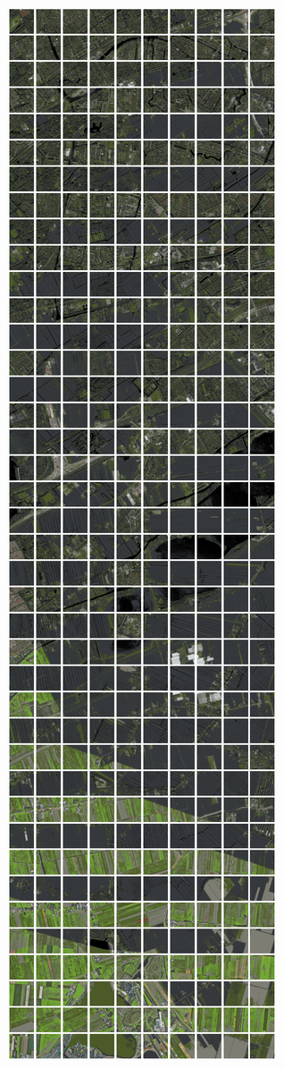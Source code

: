 <html>
<div>
<img src="https://github.com/HakkaTjakka/NL_TILE_MAP/blob/main/18/610/-1050/r.6100.-10500.png" height="44" width="44">
<img src="https://github.com/HakkaTjakka/NL_TILE_MAP/blob/main/18/610/-1050/r.6101.-10500.png" height="44" width="44">
<img src="https://github.com/HakkaTjakka/NL_TILE_MAP/blob/main/18/610/-1050/r.6102.-10500.png" height="44" width="44">
<img src="https://github.com/HakkaTjakka/NL_TILE_MAP/blob/main/18/610/-1050/r.6103.-10500.png" height="44" width="44">
<img src="https://github.com/HakkaTjakka/NL_TILE_MAP/blob/main/18/610/-1050/r.6104.-10500.png" height="44" width="44">
<img src="https://github.com/HakkaTjakka/NL_TILE_MAP/blob/main/18/610/-1050/r.6105.-10500.png" height="44" width="44">
<img src="https://github.com/HakkaTjakka/NL_TILE_MAP/blob/main/18/610/-1050/r.6106.-10500.png" height="44" width="44">
<img src="https://github.com/HakkaTjakka/NL_TILE_MAP/blob/main/18/610/-1050/r.6107.-10500.png" height="44" width="44">
<img src="https://github.com/HakkaTjakka/NL_TILE_MAP/blob/main/18/610/-1050/r.6108.-10500.png" height="44" width="44">
<img src="https://github.com/HakkaTjakka/NL_TILE_MAP/blob/main/18/610/-1050/r.6109.-10500.png" height="44" width="44">
<img src="https://github.com/HakkaTjakka/NL_TILE_MAP/blob/main/18/611/-1050/r.6110.-10500.png" height="44" width="44">
<img src="https://github.com/HakkaTjakka/NL_TILE_MAP/blob/main/18/611/-1050/r.6111.-10500.png" height="44" width="44">
<img src="https://github.com/HakkaTjakka/NL_TILE_MAP/blob/main/18/611/-1050/r.6112.-10500.png" height="44" width="44">
<img src="https://github.com/HakkaTjakka/NL_TILE_MAP/blob/main/18/611/-1050/r.6113.-10500.png" height="44" width="44">
<img src="https://github.com/HakkaTjakka/NL_TILE_MAP/blob/main/18/611/-1050/r.6114.-10500.png" height="44" width="44">
<img src="https://github.com/HakkaTjakka/NL_TILE_MAP/blob/main/18/611/-1050/r.6115.-10500.png" height="44" width="44">
<img src="https://github.com/HakkaTjakka/NL_TILE_MAP/blob/main/18/611/-1050/r.6116.-10500.png" height="44" width="44">
<img src="https://github.com/HakkaTjakka/NL_TILE_MAP/blob/main/18/611/-1050/r.6117.-10500.png" height="44" width="44">
<img src="https://github.com/HakkaTjakka/NL_TILE_MAP/blob/main/18/611/-1050/r.6118.-10500.png" height="44" width="44">
<img src="https://github.com/HakkaTjakka/NL_TILE_MAP/blob/main/18/611/-1050/r.6119.-10500.png" height="44" width="44">
<br>
<img src="https://github.com/HakkaTjakka/NL_TILE_MAP/blob/main/18/610/-1050/r.6100.-10499.png" height="44" width="44">
<img src="https://github.com/HakkaTjakka/NL_TILE_MAP/blob/main/18/610/-1050/r.6101.-10499.png" height="44" width="44">
<img src="https://github.com/HakkaTjakka/NL_TILE_MAP/blob/main/18/610/-1050/r.6102.-10499.png" height="44" width="44">
<img src="https://github.com/HakkaTjakka/NL_TILE_MAP/blob/main/18/610/-1050/r.6103.-10499.png" height="44" width="44">
<img src="https://github.com/HakkaTjakka/NL_TILE_MAP/blob/main/18/610/-1050/r.6104.-10499.png" height="44" width="44">
<img src="https://github.com/HakkaTjakka/NL_TILE_MAP/blob/main/18/610/-1050/r.6105.-10499.png" height="44" width="44">
<img src="https://github.com/HakkaTjakka/NL_TILE_MAP/blob/main/18/610/-1050/r.6106.-10499.png" height="44" width="44">
<img src="https://github.com/HakkaTjakka/NL_TILE_MAP/blob/main/18/610/-1050/r.6107.-10499.png" height="44" width="44">
<img src="https://github.com/HakkaTjakka/NL_TILE_MAP/blob/main/18/610/-1050/r.6108.-10499.png" height="44" width="44">
<img src="https://github.com/HakkaTjakka/NL_TILE_MAP/blob/main/18/610/-1050/r.6109.-10499.png" height="44" width="44">
<img src="https://github.com/HakkaTjakka/NL_TILE_MAP/blob/main/18/611/-1050/r.6110.-10499.png" height="44" width="44">
<img src="https://github.com/HakkaTjakka/NL_TILE_MAP/blob/main/18/611/-1050/r.6111.-10499.png" height="44" width="44">
<img src="https://github.com/HakkaTjakka/NL_TILE_MAP/blob/main/18/611/-1050/r.6112.-10499.png" height="44" width="44">
<img src="https://github.com/HakkaTjakka/NL_TILE_MAP/blob/main/18/611/-1050/r.6113.-10499.png" height="44" width="44">
<img src="https://github.com/HakkaTjakka/NL_TILE_MAP/blob/main/18/611/-1050/r.6114.-10499.png" height="44" width="44">
<img src="https://github.com/HakkaTjakka/NL_TILE_MAP/blob/main/18/611/-1050/r.6115.-10499.png" height="44" width="44">
<img src="https://github.com/HakkaTjakka/NL_TILE_MAP/blob/main/18/611/-1050/r.6116.-10499.png" height="44" width="44">
<img src="https://github.com/HakkaTjakka/NL_TILE_MAP/blob/main/18/611/-1050/r.6117.-10499.png" height="44" width="44">
<img src="https://github.com/HakkaTjakka/NL_TILE_MAP/blob/main/18/611/-1050/r.6118.-10499.png" height="44" width="44">
<img src="https://github.com/HakkaTjakka/NL_TILE_MAP/blob/main/18/611/-1050/r.6119.-10499.png" height="44" width="44">
<br>
<img src="https://github.com/HakkaTjakka/NL_TILE_MAP/blob/main/18/610/-1050/r.6100.-10498.png" height="44" width="44">
<img src="https://github.com/HakkaTjakka/NL_TILE_MAP/blob/main/18/610/-1050/r.6101.-10498.png" height="44" width="44">
<img src="https://github.com/HakkaTjakka/NL_TILE_MAP/blob/main/18/610/-1050/r.6102.-10498.png" height="44" width="44">
<img src="https://github.com/HakkaTjakka/NL_TILE_MAP/blob/main/18/610/-1050/r.6103.-10498.png" height="44" width="44">
<img src="https://github.com/HakkaTjakka/NL_TILE_MAP/blob/main/18/610/-1050/r.6104.-10498.png" height="44" width="44">
<img src="https://github.com/HakkaTjakka/NL_TILE_MAP/blob/main/18/610/-1050/r.6105.-10498.png" height="44" width="44">
<img src="https://github.com/HakkaTjakka/NL_TILE_MAP/blob/main/18/610/-1050/r.6106.-10498.png" height="44" width="44">
<img src="https://github.com/HakkaTjakka/NL_TILE_MAP/blob/main/18/610/-1050/r.6107.-10498.png" height="44" width="44">
<img src="https://github.com/HakkaTjakka/NL_TILE_MAP/blob/main/18/610/-1050/r.6108.-10498.png" height="44" width="44">
<img src="https://github.com/HakkaTjakka/NL_TILE_MAP/blob/main/18/610/-1050/r.6109.-10498.png" height="44" width="44">
<img src="https://github.com/HakkaTjakka/NL_TILE_MAP/blob/main/18/611/-1050/r.6110.-10498.png" height="44" width="44">
<img src="https://github.com/HakkaTjakka/NL_TILE_MAP/blob/main/18/611/-1050/r.6111.-10498.png" height="44" width="44">
<img src="https://github.com/HakkaTjakka/NL_TILE_MAP/blob/main/18/611/-1050/r.6112.-10498.png" height="44" width="44">
<img src="https://github.com/HakkaTjakka/NL_TILE_MAP/blob/main/18/611/-1050/r.6113.-10498.png" height="44" width="44">
<img src="https://github.com/HakkaTjakka/NL_TILE_MAP/blob/main/18/611/-1050/r.6114.-10498.png" height="44" width="44">
<img src="https://github.com/HakkaTjakka/NL_TILE_MAP/blob/main/18/611/-1050/r.6115.-10498.png" height="44" width="44">
<img src="https://github.com/HakkaTjakka/NL_TILE_MAP/blob/main/18/611/-1050/r.6116.-10498.png" height="44" width="44">
<img src="https://github.com/HakkaTjakka/NL_TILE_MAP/blob/main/18/611/-1050/r.6117.-10498.png" height="44" width="44">
<img src="https://github.com/HakkaTjakka/NL_TILE_MAP/blob/main/18/611/-1050/r.6118.-10498.png" height="44" width="44">
<img src="https://github.com/HakkaTjakka/NL_TILE_MAP/blob/main/18/611/-1050/r.6119.-10498.png" height="44" width="44">
<br>
<img src="https://github.com/HakkaTjakka/NL_TILE_MAP/blob/main/18/610/-1050/r.6100.-10497.png" height="44" width="44">
<img src="https://github.com/HakkaTjakka/NL_TILE_MAP/blob/main/18/610/-1050/r.6101.-10497.png" height="44" width="44">
<img src="https://github.com/HakkaTjakka/NL_TILE_MAP/blob/main/18/610/-1050/r.6102.-10497.png" height="44" width="44">
<img src="https://github.com/HakkaTjakka/NL_TILE_MAP/blob/main/18/610/-1050/r.6103.-10497.png" height="44" width="44">
<img src="https://github.com/HakkaTjakka/NL_TILE_MAP/blob/main/18/610/-1050/r.6104.-10497.png" height="44" width="44">
<img src="https://github.com/HakkaTjakka/NL_TILE_MAP/blob/main/18/610/-1050/r.6105.-10497.png" height="44" width="44">
<img src="https://github.com/HakkaTjakka/NL_TILE_MAP/blob/main/18/610/-1050/r.6106.-10497.png" height="44" width="44">
<img src="https://github.com/HakkaTjakka/NL_TILE_MAP/blob/main/18/610/-1050/r.6107.-10497.png" height="44" width="44">
<img src="https://github.com/HakkaTjakka/NL_TILE_MAP/blob/main/18/610/-1050/r.6108.-10497.png" height="44" width="44">
<img src="https://github.com/HakkaTjakka/NL_TILE_MAP/blob/main/18/610/-1050/r.6109.-10497.png" height="44" width="44">
<img src="https://github.com/HakkaTjakka/NL_TILE_MAP/blob/main/18/611/-1050/r.6110.-10497.png" height="44" width="44">
<img src="https://github.com/HakkaTjakka/NL_TILE_MAP/blob/main/18/611/-1050/r.6111.-10497.png" height="44" width="44">
<img src="https://github.com/HakkaTjakka/NL_TILE_MAP/blob/main/18/611/-1050/r.6112.-10497.png" height="44" width="44">
<img src="https://github.com/HakkaTjakka/NL_TILE_MAP/blob/main/18/611/-1050/r.6113.-10497.png" height="44" width="44">
<img src="https://github.com/HakkaTjakka/NL_TILE_MAP/blob/main/18/611/-1050/r.6114.-10497.png" height="44" width="44">
<img src="https://github.com/HakkaTjakka/NL_TILE_MAP/blob/main/18/611/-1050/r.6115.-10497.png" height="44" width="44">
<img src="https://github.com/HakkaTjakka/NL_TILE_MAP/blob/main/18/611/-1050/r.6116.-10497.png" height="44" width="44">
<img src="https://github.com/HakkaTjakka/NL_TILE_MAP/blob/main/18/611/-1050/r.6117.-10497.png" height="44" width="44">
<img src="https://github.com/HakkaTjakka/NL_TILE_MAP/blob/main/18/611/-1050/r.6118.-10497.png" height="44" width="44">
<img src="https://github.com/HakkaTjakka/NL_TILE_MAP/blob/main/18/611/-1050/r.6119.-10497.png" height="44" width="44">
<br>
<img src="https://github.com/HakkaTjakka/NL_TILE_MAP/blob/main/18/610/-1050/r.6100.-10496.png" height="44" width="44">
<img src="https://github.com/HakkaTjakka/NL_TILE_MAP/blob/main/18/610/-1050/r.6101.-10496.png" height="44" width="44">
<img src="https://github.com/HakkaTjakka/NL_TILE_MAP/blob/main/18/610/-1050/r.6102.-10496.png" height="44" width="44">
<img src="https://github.com/HakkaTjakka/NL_TILE_MAP/blob/main/18/610/-1050/r.6103.-10496.png" height="44" width="44">
<img src="https://github.com/HakkaTjakka/NL_TILE_MAP/blob/main/18/610/-1050/r.6104.-10496.png" height="44" width="44">
<img src="https://github.com/HakkaTjakka/NL_TILE_MAP/blob/main/18/610/-1050/r.6105.-10496.png" height="44" width="44">
<img src="https://github.com/HakkaTjakka/NL_TILE_MAP/blob/main/18/610/-1050/r.6106.-10496.png" height="44" width="44">
<img src="https://github.com/HakkaTjakka/NL_TILE_MAP/blob/main/18/610/-1050/r.6107.-10496.png" height="44" width="44">
<img src="https://github.com/HakkaTjakka/NL_TILE_MAP/blob/main/18/610/-1050/r.6108.-10496.png" height="44" width="44">
<img src="https://github.com/HakkaTjakka/NL_TILE_MAP/blob/main/18/610/-1050/r.6109.-10496.png" height="44" width="44">
<img src="https://github.com/HakkaTjakka/NL_TILE_MAP/blob/main/18/611/-1050/r.6110.-10496.png" height="44" width="44">
<img src="https://github.com/HakkaTjakka/NL_TILE_MAP/blob/main/18/611/-1050/r.6111.-10496.png" height="44" width="44">
<img src="https://github.com/HakkaTjakka/NL_TILE_MAP/blob/main/18/611/-1050/r.6112.-10496.png" height="44" width="44">
<img src="https://github.com/HakkaTjakka/NL_TILE_MAP/blob/main/18/611/-1050/r.6113.-10496.png" height="44" width="44">
<img src="https://github.com/HakkaTjakka/NL_TILE_MAP/blob/main/18/611/-1050/r.6114.-10496.png" height="44" width="44">
<img src="https://github.com/HakkaTjakka/NL_TILE_MAP/blob/main/18/611/-1050/r.6115.-10496.png" height="44" width="44">
<img src="https://github.com/HakkaTjakka/NL_TILE_MAP/blob/main/18/611/-1050/r.6116.-10496.png" height="44" width="44">
<img src="https://github.com/HakkaTjakka/NL_TILE_MAP/blob/main/18/611/-1050/r.6117.-10496.png" height="44" width="44">
<img src="https://github.com/HakkaTjakka/NL_TILE_MAP/blob/main/18/611/-1050/r.6118.-10496.png" height="44" width="44">
<img src="https://github.com/HakkaTjakka/NL_TILE_MAP/blob/main/18/611/-1050/r.6119.-10496.png" height="44" width="44">
<br>
<img src="https://github.com/HakkaTjakka/NL_TILE_MAP/blob/main/18/610/-1050/r.6100.-10495.png" height="44" width="44">
<img src="https://github.com/HakkaTjakka/NL_TILE_MAP/blob/main/18/610/-1050/r.6101.-10495.png" height="44" width="44">
<img src="https://github.com/HakkaTjakka/NL_TILE_MAP/blob/main/18/610/-1050/r.6102.-10495.png" height="44" width="44">
<img src="https://github.com/HakkaTjakka/NL_TILE_MAP/blob/main/18/610/-1050/r.6103.-10495.png" height="44" width="44">
<img src="https://github.com/HakkaTjakka/NL_TILE_MAP/blob/main/18/610/-1050/r.6104.-10495.png" height="44" width="44">
<img src="https://github.com/HakkaTjakka/NL_TILE_MAP/blob/main/18/610/-1050/r.6105.-10495.png" height="44" width="44">
<img src="https://github.com/HakkaTjakka/NL_TILE_MAP/blob/main/18/610/-1050/r.6106.-10495.png" height="44" width="44">
<img src="https://github.com/HakkaTjakka/NL_TILE_MAP/blob/main/18/610/-1050/r.6107.-10495.png" height="44" width="44">
<img src="https://github.com/HakkaTjakka/NL_TILE_MAP/blob/main/18/610/-1050/r.6108.-10495.png" height="44" width="44">
<img src="https://github.com/HakkaTjakka/NL_TILE_MAP/blob/main/18/610/-1050/r.6109.-10495.png" height="44" width="44">
<img src="https://github.com/HakkaTjakka/NL_TILE_MAP/blob/main/18/611/-1050/r.6110.-10495.png" height="44" width="44">
<img src="https://github.com/HakkaTjakka/NL_TILE_MAP/blob/main/18/611/-1050/r.6111.-10495.png" height="44" width="44">
<img src="https://github.com/HakkaTjakka/NL_TILE_MAP/blob/main/18/611/-1050/r.6112.-10495.png" height="44" width="44">
<img src="https://github.com/HakkaTjakka/NL_TILE_MAP/blob/main/18/611/-1050/r.6113.-10495.png" height="44" width="44">
<img src="https://github.com/HakkaTjakka/NL_TILE_MAP/blob/main/18/611/-1050/r.6114.-10495.png" height="44" width="44">
<img src="https://github.com/HakkaTjakka/NL_TILE_MAP/blob/main/18/611/-1050/r.6115.-10495.png" height="44" width="44">
<img src="https://github.com/HakkaTjakka/NL_TILE_MAP/blob/main/18/611/-1050/r.6116.-10495.png" height="44" width="44">
<img src="https://github.com/HakkaTjakka/NL_TILE_MAP/blob/main/18/611/-1050/r.6117.-10495.png" height="44" width="44">
<img src="https://github.com/HakkaTjakka/NL_TILE_MAP/blob/main/18/611/-1050/r.6118.-10495.png" height="44" width="44">
<img src="https://github.com/HakkaTjakka/NL_TILE_MAP/blob/main/18/611/-1050/r.6119.-10495.png" height="44" width="44">
<br>
<img src="https://github.com/HakkaTjakka/NL_TILE_MAP/blob/main/18/610/-1050/r.6100.-10494.png" height="44" width="44">
<img src="https://github.com/HakkaTjakka/NL_TILE_MAP/blob/main/18/610/-1050/r.6101.-10494.png" height="44" width="44">
<img src="https://github.com/HakkaTjakka/NL_TILE_MAP/blob/main/18/610/-1050/r.6102.-10494.png" height="44" width="44">
<img src="https://github.com/HakkaTjakka/NL_TILE_MAP/blob/main/18/610/-1050/r.6103.-10494.png" height="44" width="44">
<img src="https://github.com/HakkaTjakka/NL_TILE_MAP/blob/main/18/610/-1050/r.6104.-10494.png" height="44" width="44">
<img src="https://github.com/HakkaTjakka/NL_TILE_MAP/blob/main/18/610/-1050/r.6105.-10494.png" height="44" width="44">
<img src="https://github.com/HakkaTjakka/NL_TILE_MAP/blob/main/18/610/-1050/r.6106.-10494.png" height="44" width="44">
<img src="https://github.com/HakkaTjakka/NL_TILE_MAP/blob/main/18/610/-1050/r.6107.-10494.png" height="44" width="44">
<img src="https://github.com/HakkaTjakka/NL_TILE_MAP/blob/main/18/610/-1050/r.6108.-10494.png" height="44" width="44">
<img src="https://github.com/HakkaTjakka/NL_TILE_MAP/blob/main/18/610/-1050/r.6109.-10494.png" height="44" width="44">
<img src="https://github.com/HakkaTjakka/NL_TILE_MAP/blob/main/18/611/-1050/r.6110.-10494.png" height="44" width="44">
<img src="https://github.com/HakkaTjakka/NL_TILE_MAP/blob/main/18/611/-1050/r.6111.-10494.png" height="44" width="44">
<img src="https://github.com/HakkaTjakka/NL_TILE_MAP/blob/main/18/611/-1050/r.6112.-10494.png" height="44" width="44">
<img src="https://github.com/HakkaTjakka/NL_TILE_MAP/blob/main/18/611/-1050/r.6113.-10494.png" height="44" width="44">
<img src="https://github.com/HakkaTjakka/NL_TILE_MAP/blob/main/18/611/-1050/r.6114.-10494.png" height="44" width="44">
<img src="https://github.com/HakkaTjakka/NL_TILE_MAP/blob/main/18/611/-1050/r.6115.-10494.png" height="44" width="44">
<img src="https://github.com/HakkaTjakka/NL_TILE_MAP/blob/main/18/611/-1050/r.6116.-10494.png" height="44" width="44">
<img src="https://github.com/HakkaTjakka/NL_TILE_MAP/blob/main/18/611/-1050/r.6117.-10494.png" height="44" width="44">
<img src="https://github.com/HakkaTjakka/NL_TILE_MAP/blob/main/18/611/-1050/r.6118.-10494.png" height="44" width="44">
<img src="https://github.com/HakkaTjakka/NL_TILE_MAP/blob/main/18/611/-1050/r.6119.-10494.png" height="44" width="44">
<br>
<img src="https://github.com/HakkaTjakka/NL_TILE_MAP/blob/main/18/610/-1050/r.6100.-10493.png" height="44" width="44">
<img src="https://github.com/HakkaTjakka/NL_TILE_MAP/blob/main/18/610/-1050/r.6101.-10493.png" height="44" width="44">
<img src="https://github.com/HakkaTjakka/NL_TILE_MAP/blob/main/18/610/-1050/r.6102.-10493.png" height="44" width="44">
<img src="https://github.com/HakkaTjakka/NL_TILE_MAP/blob/main/18/610/-1050/r.6103.-10493.png" height="44" width="44">
<img src="https://github.com/HakkaTjakka/NL_TILE_MAP/blob/main/18/610/-1050/r.6104.-10493.png" height="44" width="44">
<img src="https://github.com/HakkaTjakka/NL_TILE_MAP/blob/main/18/610/-1050/r.6105.-10493.png" height="44" width="44">
<img src="https://github.com/HakkaTjakka/NL_TILE_MAP/blob/main/18/610/-1050/r.6106.-10493.png" height="44" width="44">
<img src="https://github.com/HakkaTjakka/NL_TILE_MAP/blob/main/18/610/-1050/r.6107.-10493.png" height="44" width="44">
<img src="https://github.com/HakkaTjakka/NL_TILE_MAP/blob/main/18/610/-1050/r.6108.-10493.png" height="44" width="44">
<img src="https://github.com/HakkaTjakka/NL_TILE_MAP/blob/main/18/610/-1050/r.6109.-10493.png" height="44" width="44">
<img src="https://github.com/HakkaTjakka/NL_TILE_MAP/blob/main/18/611/-1050/r.6110.-10493.png" height="44" width="44">
<img src="https://github.com/HakkaTjakka/NL_TILE_MAP/blob/main/18/611/-1050/r.6111.-10493.png" height="44" width="44">
<img src="https://github.com/HakkaTjakka/NL_TILE_MAP/blob/main/18/611/-1050/r.6112.-10493.png" height="44" width="44">
<img src="https://github.com/HakkaTjakka/NL_TILE_MAP/blob/main/18/611/-1050/r.6113.-10493.png" height="44" width="44">
<img src="https://github.com/HakkaTjakka/NL_TILE_MAP/blob/main/18/611/-1050/r.6114.-10493.png" height="44" width="44">
<img src="https://github.com/HakkaTjakka/NL_TILE_MAP/blob/main/18/611/-1050/r.6115.-10493.png" height="44" width="44">
<img src="https://github.com/HakkaTjakka/NL_TILE_MAP/blob/main/18/611/-1050/r.6116.-10493.png" height="44" width="44">
<img src="https://github.com/HakkaTjakka/NL_TILE_MAP/blob/main/18/611/-1050/r.6117.-10493.png" height="44" width="44">
<img src="https://github.com/HakkaTjakka/NL_TILE_MAP/blob/main/18/611/-1050/r.6118.-10493.png" height="44" width="44">
<img src="https://github.com/HakkaTjakka/NL_TILE_MAP/blob/main/18/611/-1050/r.6119.-10493.png" height="44" width="44">
<br>
<img src="https://github.com/HakkaTjakka/NL_TILE_MAP/blob/main/18/610/-1050/r.6100.-10492.png" height="44" width="44">
<img src="https://github.com/HakkaTjakka/NL_TILE_MAP/blob/main/18/610/-1050/r.6101.-10492.png" height="44" width="44">
<img src="https://github.com/HakkaTjakka/NL_TILE_MAP/blob/main/18/610/-1050/r.6102.-10492.png" height="44" width="44">
<img src="https://github.com/HakkaTjakka/NL_TILE_MAP/blob/main/18/610/-1050/r.6103.-10492.png" height="44" width="44">
<img src="https://github.com/HakkaTjakka/NL_TILE_MAP/blob/main/18/610/-1050/r.6104.-10492.png" height="44" width="44">
<img src="https://github.com/HakkaTjakka/NL_TILE_MAP/blob/main/18/610/-1050/r.6105.-10492.png" height="44" width="44">
<img src="https://github.com/HakkaTjakka/NL_TILE_MAP/blob/main/18/610/-1050/r.6106.-10492.png" height="44" width="44">
<img src="https://github.com/HakkaTjakka/NL_TILE_MAP/blob/main/18/610/-1050/r.6107.-10492.png" height="44" width="44">
<img src="https://github.com/HakkaTjakka/NL_TILE_MAP/blob/main/18/610/-1050/r.6108.-10492.png" height="44" width="44">
<img src="https://github.com/HakkaTjakka/NL_TILE_MAP/blob/main/18/610/-1050/r.6109.-10492.png" height="44" width="44">
<img src="https://github.com/HakkaTjakka/NL_TILE_MAP/blob/main/18/611/-1050/r.6110.-10492.png" height="44" width="44">
<img src="https://github.com/HakkaTjakka/NL_TILE_MAP/blob/main/18/611/-1050/r.6111.-10492.png" height="44" width="44">
<img src="https://github.com/HakkaTjakka/NL_TILE_MAP/blob/main/18/611/-1050/r.6112.-10492.png" height="44" width="44">
<img src="https://github.com/HakkaTjakka/NL_TILE_MAP/blob/main/18/611/-1050/r.6113.-10492.png" height="44" width="44">
<img src="https://github.com/HakkaTjakka/NL_TILE_MAP/blob/main/18/611/-1050/r.6114.-10492.png" height="44" width="44">
<img src="https://github.com/HakkaTjakka/NL_TILE_MAP/blob/main/18/611/-1050/r.6115.-10492.png" height="44" width="44">
<img src="https://github.com/HakkaTjakka/NL_TILE_MAP/blob/main/18/611/-1050/r.6116.-10492.png" height="44" width="44">
<img src="https://github.com/HakkaTjakka/NL_TILE_MAP/blob/main/18/611/-1050/r.6117.-10492.png" height="44" width="44">
<img src="https://github.com/HakkaTjakka/NL_TILE_MAP/blob/main/18/611/-1050/r.6118.-10492.png" height="44" width="44">
<img src="https://github.com/HakkaTjakka/NL_TILE_MAP/blob/main/18/611/-1050/r.6119.-10492.png" height="44" width="44">
<br>
<img src="https://github.com/HakkaTjakka/NL_TILE_MAP/blob/main/18/610/-1050/r.6100.-10491.png" height="44" width="44">
<img src="https://github.com/HakkaTjakka/NL_TILE_MAP/blob/main/18/610/-1050/r.6101.-10491.png" height="44" width="44">
<img src="https://github.com/HakkaTjakka/NL_TILE_MAP/blob/main/18/610/-1050/r.6102.-10491.png" height="44" width="44">
<img src="https://github.com/HakkaTjakka/NL_TILE_MAP/blob/main/18/610/-1050/r.6103.-10491.png" height="44" width="44">
<img src="https://github.com/HakkaTjakka/NL_TILE_MAP/blob/main/18/610/-1050/r.6104.-10491.png" height="44" width="44">
<img src="https://github.com/HakkaTjakka/NL_TILE_MAP/blob/main/18/610/-1050/r.6105.-10491.png" height="44" width="44">
<img src="https://github.com/HakkaTjakka/NL_TILE_MAP/blob/main/18/610/-1050/r.6106.-10491.png" height="44" width="44">
<img src="https://github.com/HakkaTjakka/NL_TILE_MAP/blob/main/18/610/-1050/r.6107.-10491.png" height="44" width="44">
<img src="https://github.com/HakkaTjakka/NL_TILE_MAP/blob/main/18/610/-1050/r.6108.-10491.png" height="44" width="44">
<img src="https://github.com/HakkaTjakka/NL_TILE_MAP/blob/main/18/610/-1050/r.6109.-10491.png" height="44" width="44">
<img src="https://github.com/HakkaTjakka/NL_TILE_MAP/blob/main/18/611/-1050/r.6110.-10491.png" height="44" width="44">
<img src="https://github.com/HakkaTjakka/NL_TILE_MAP/blob/main/18/611/-1050/r.6111.-10491.png" height="44" width="44">
<img src="https://github.com/HakkaTjakka/NL_TILE_MAP/blob/main/18/611/-1050/r.6112.-10491.png" height="44" width="44">
<img src="https://github.com/HakkaTjakka/NL_TILE_MAP/blob/main/18/611/-1050/r.6113.-10491.png" height="44" width="44">
<img src="https://github.com/HakkaTjakka/NL_TILE_MAP/blob/main/18/611/-1050/r.6114.-10491.png" height="44" width="44">
<img src="https://github.com/HakkaTjakka/NL_TILE_MAP/blob/main/18/611/-1050/r.6115.-10491.png" height="44" width="44">
<img src="https://github.com/HakkaTjakka/NL_TILE_MAP/blob/main/18/611/-1050/r.6116.-10491.png" height="44" width="44">
<img src="https://github.com/HakkaTjakka/NL_TILE_MAP/blob/main/18/611/-1050/r.6117.-10491.png" height="44" width="44">
<img src="https://github.com/HakkaTjakka/NL_TILE_MAP/blob/main/18/611/-1050/r.6118.-10491.png" height="44" width="44">
<img src="https://github.com/HakkaTjakka/NL_TILE_MAP/blob/main/18/611/-1050/r.6119.-10491.png" height="44" width="44">
<br>
<img src="https://github.com/HakkaTjakka/NL_TILE_MAP/blob/main/18/610/-1049/r.6100.-10490.png" height="44" width="44">
<img src="https://github.com/HakkaTjakka/NL_TILE_MAP/blob/main/18/610/-1049/r.6101.-10490.png" height="44" width="44">
<img src="https://github.com/HakkaTjakka/NL_TILE_MAP/blob/main/18/610/-1049/r.6102.-10490.png" height="44" width="44">
<img src="https://github.com/HakkaTjakka/NL_TILE_MAP/blob/main/18/610/-1049/r.6103.-10490.png" height="44" width="44">
<img src="https://github.com/HakkaTjakka/NL_TILE_MAP/blob/main/18/610/-1049/r.6104.-10490.png" height="44" width="44">
<img src="https://github.com/HakkaTjakka/NL_TILE_MAP/blob/main/18/610/-1049/r.6105.-10490.png" height="44" width="44">
<img src="https://github.com/HakkaTjakka/NL_TILE_MAP/blob/main/18/610/-1049/r.6106.-10490.png" height="44" width="44">
<img src="https://github.com/HakkaTjakka/NL_TILE_MAP/blob/main/18/610/-1049/r.6107.-10490.png" height="44" width="44">
<img src="https://github.com/HakkaTjakka/NL_TILE_MAP/blob/main/18/610/-1049/r.6108.-10490.png" height="44" width="44">
<img src="https://github.com/HakkaTjakka/NL_TILE_MAP/blob/main/18/610/-1049/r.6109.-10490.png" height="44" width="44">
<img src="https://github.com/HakkaTjakka/NL_TILE_MAP/blob/main/18/611/-1049/r.6110.-10490.png" height="44" width="44">
<img src="https://github.com/HakkaTjakka/NL_TILE_MAP/blob/main/18/611/-1049/r.6111.-10490.png" height="44" width="44">
<img src="https://github.com/HakkaTjakka/NL_TILE_MAP/blob/main/18/611/-1049/r.6112.-10490.png" height="44" width="44">
<img src="https://github.com/HakkaTjakka/NL_TILE_MAP/blob/main/18/611/-1049/r.6113.-10490.png" height="44" width="44">
<img src="https://github.com/HakkaTjakka/NL_TILE_MAP/blob/main/18/611/-1049/r.6114.-10490.png" height="44" width="44">
<img src="https://github.com/HakkaTjakka/NL_TILE_MAP/blob/main/18/611/-1049/r.6115.-10490.png" height="44" width="44">
<img src="https://github.com/HakkaTjakka/NL_TILE_MAP/blob/main/18/611/-1049/r.6116.-10490.png" height="44" width="44">
<img src="https://github.com/HakkaTjakka/NL_TILE_MAP/blob/main/18/611/-1049/r.6117.-10490.png" height="44" width="44">
<img src="https://github.com/HakkaTjakka/NL_TILE_MAP/blob/main/18/611/-1049/r.6118.-10490.png" height="44" width="44">
<img src="https://github.com/HakkaTjakka/NL_TILE_MAP/blob/main/18/611/-1049/r.6119.-10490.png" height="44" width="44">
<br>
<img src="https://github.com/HakkaTjakka/NL_TILE_MAP/blob/main/18/610/-1049/r.6100.-10489.png" height="44" width="44">
<img src="https://github.com/HakkaTjakka/NL_TILE_MAP/blob/main/18/610/-1049/r.6101.-10489.png" height="44" width="44">
<img src="https://github.com/HakkaTjakka/NL_TILE_MAP/blob/main/18/610/-1049/r.6102.-10489.png" height="44" width="44">
<img src="https://github.com/HakkaTjakka/NL_TILE_MAP/blob/main/18/610/-1049/r.6103.-10489.png" height="44" width="44">
<img src="https://github.com/HakkaTjakka/NL_TILE_MAP/blob/main/18/610/-1049/r.6104.-10489.png" height="44" width="44">
<img src="https://github.com/HakkaTjakka/NL_TILE_MAP/blob/main/18/610/-1049/r.6105.-10489.png" height="44" width="44">
<img src="https://github.com/HakkaTjakka/NL_TILE_MAP/blob/main/18/610/-1049/r.6106.-10489.png" height="44" width="44">
<img src="https://github.com/HakkaTjakka/NL_TILE_MAP/blob/main/18/610/-1049/r.6107.-10489.png" height="44" width="44">
<img src="https://github.com/HakkaTjakka/NL_TILE_MAP/blob/main/18/610/-1049/r.6108.-10489.png" height="44" width="44">
<img src="https://github.com/HakkaTjakka/NL_TILE_MAP/blob/main/18/610/-1049/r.6109.-10489.png" height="44" width="44">
<img src="https://github.com/HakkaTjakka/NL_TILE_MAP/blob/main/18/611/-1049/r.6110.-10489.png" height="44" width="44">
<img src="https://github.com/HakkaTjakka/NL_TILE_MAP/blob/main/18/611/-1049/r.6111.-10489.png" height="44" width="44">
<img src="https://github.com/HakkaTjakka/NL_TILE_MAP/blob/main/18/611/-1049/r.6112.-10489.png" height="44" width="44">
<img src="https://github.com/HakkaTjakka/NL_TILE_MAP/blob/main/18/611/-1049/r.6113.-10489.png" height="44" width="44">
<img src="https://github.com/HakkaTjakka/NL_TILE_MAP/blob/main/18/611/-1049/r.6114.-10489.png" height="44" width="44">
<img src="https://github.com/HakkaTjakka/NL_TILE_MAP/blob/main/18/611/-1049/r.6115.-10489.png" height="44" width="44">
<img src="https://github.com/HakkaTjakka/NL_TILE_MAP/blob/main/18/611/-1049/r.6116.-10489.png" height="44" width="44">
<img src="https://github.com/HakkaTjakka/NL_TILE_MAP/blob/main/18/611/-1049/r.6117.-10489.png" height="44" width="44">
<img src="https://github.com/HakkaTjakka/NL_TILE_MAP/blob/main/18/611/-1049/r.6118.-10489.png" height="44" width="44">
<img src="https://github.com/HakkaTjakka/NL_TILE_MAP/blob/main/18/611/-1049/r.6119.-10489.png" height="44" width="44">
<br>
<img src="https://github.com/HakkaTjakka/NL_TILE_MAP/blob/main/18/610/-1049/r.6100.-10488.png" height="44" width="44">
<img src="https://github.com/HakkaTjakka/NL_TILE_MAP/blob/main/18/610/-1049/r.6101.-10488.png" height="44" width="44">
<img src="https://github.com/HakkaTjakka/NL_TILE_MAP/blob/main/18/610/-1049/r.6102.-10488.png" height="44" width="44">
<img src="https://github.com/HakkaTjakka/NL_TILE_MAP/blob/main/18/610/-1049/r.6103.-10488.png" height="44" width="44">
<img src="https://github.com/HakkaTjakka/NL_TILE_MAP/blob/main/18/610/-1049/r.6104.-10488.png" height="44" width="44">
<img src="https://github.com/HakkaTjakka/NL_TILE_MAP/blob/main/18/610/-1049/r.6105.-10488.png" height="44" width="44">
<img src="https://github.com/HakkaTjakka/NL_TILE_MAP/blob/main/18/610/-1049/r.6106.-10488.png" height="44" width="44">
<img src="https://github.com/HakkaTjakka/NL_TILE_MAP/blob/main/18/610/-1049/r.6107.-10488.png" height="44" width="44">
<img src="https://github.com/HakkaTjakka/NL_TILE_MAP/blob/main/18/610/-1049/r.6108.-10488.png" height="44" width="44">
<img src="https://github.com/HakkaTjakka/NL_TILE_MAP/blob/main/18/610/-1049/r.6109.-10488.png" height="44" width="44">
<img src="https://github.com/HakkaTjakka/NL_TILE_MAP/blob/main/18/611/-1049/r.6110.-10488.png" height="44" width="44">
<img src="https://github.com/HakkaTjakka/NL_TILE_MAP/blob/main/18/611/-1049/r.6111.-10488.png" height="44" width="44">
<img src="https://github.com/HakkaTjakka/NL_TILE_MAP/blob/main/18/611/-1049/r.6112.-10488.png" height="44" width="44">
<img src="https://github.com/HakkaTjakka/NL_TILE_MAP/blob/main/18/611/-1049/r.6113.-10488.png" height="44" width="44">
<img src="https://github.com/HakkaTjakka/NL_TILE_MAP/blob/main/18/611/-1049/r.6114.-10488.png" height="44" width="44">
<img src="https://github.com/HakkaTjakka/NL_TILE_MAP/blob/main/18/611/-1049/r.6115.-10488.png" height="44" width="44">
<img src="https://github.com/HakkaTjakka/NL_TILE_MAP/blob/main/18/611/-1049/r.6116.-10488.png" height="44" width="44">
<img src="https://github.com/HakkaTjakka/NL_TILE_MAP/blob/main/18/611/-1049/r.6117.-10488.png" height="44" width="44">
<img src="https://github.com/HakkaTjakka/NL_TILE_MAP/blob/main/18/611/-1049/r.6118.-10488.png" height="44" width="44">
<img src="https://github.com/HakkaTjakka/NL_TILE_MAP/blob/main/18/611/-1049/r.6119.-10488.png" height="44" width="44">
<br>
<img src="https://github.com/HakkaTjakka/NL_TILE_MAP/blob/main/18/610/-1049/r.6100.-10487.png" height="44" width="44">
<img src="https://github.com/HakkaTjakka/NL_TILE_MAP/blob/main/18/610/-1049/r.6101.-10487.png" height="44" width="44">
<img src="https://github.com/HakkaTjakka/NL_TILE_MAP/blob/main/18/610/-1049/r.6102.-10487.png" height="44" width="44">
<img src="https://github.com/HakkaTjakka/NL_TILE_MAP/blob/main/18/610/-1049/r.6103.-10487.png" height="44" width="44">
<img src="https://github.com/HakkaTjakka/NL_TILE_MAP/blob/main/18/610/-1049/r.6104.-10487.png" height="44" width="44">
<img src="https://github.com/HakkaTjakka/NL_TILE_MAP/blob/main/18/610/-1049/r.6105.-10487.png" height="44" width="44">
<img src="https://github.com/HakkaTjakka/NL_TILE_MAP/blob/main/18/610/-1049/r.6106.-10487.png" height="44" width="44">
<img src="https://github.com/HakkaTjakka/NL_TILE_MAP/blob/main/18/610/-1049/r.6107.-10487.png" height="44" width="44">
<img src="https://github.com/HakkaTjakka/NL_TILE_MAP/blob/main/18/610/-1049/r.6108.-10487.png" height="44" width="44">
<img src="https://github.com/HakkaTjakka/NL_TILE_MAP/blob/main/18/610/-1049/r.6109.-10487.png" height="44" width="44">
<img src="https://github.com/HakkaTjakka/NL_TILE_MAP/blob/main/18/611/-1049/r.6110.-10487.png" height="44" width="44">
<img src="https://github.com/HakkaTjakka/NL_TILE_MAP/blob/main/18/611/-1049/r.6111.-10487.png" height="44" width="44">
<img src="https://github.com/HakkaTjakka/NL_TILE_MAP/blob/main/18/611/-1049/r.6112.-10487.png" height="44" width="44">
<img src="https://github.com/HakkaTjakka/NL_TILE_MAP/blob/main/18/611/-1049/r.6113.-10487.png" height="44" width="44">
<img src="https://github.com/HakkaTjakka/NL_TILE_MAP/blob/main/18/611/-1049/r.6114.-10487.png" height="44" width="44">
<img src="https://github.com/HakkaTjakka/NL_TILE_MAP/blob/main/18/611/-1049/r.6115.-10487.png" height="44" width="44">
<img src="https://github.com/HakkaTjakka/NL_TILE_MAP/blob/main/18/611/-1049/r.6116.-10487.png" height="44" width="44">
<img src="https://github.com/HakkaTjakka/NL_TILE_MAP/blob/main/18/611/-1049/r.6117.-10487.png" height="44" width="44">
<img src="https://github.com/HakkaTjakka/NL_TILE_MAP/blob/main/18/611/-1049/r.6118.-10487.png" height="44" width="44">
<img src="https://github.com/HakkaTjakka/NL_TILE_MAP/blob/main/18/611/-1049/r.6119.-10487.png" height="44" width="44">
<br>
<img src="https://github.com/HakkaTjakka/NL_TILE_MAP/blob/main/18/610/-1049/r.6100.-10486.png" height="44" width="44">
<img src="https://github.com/HakkaTjakka/NL_TILE_MAP/blob/main/18/610/-1049/r.6101.-10486.png" height="44" width="44">
<img src="https://github.com/HakkaTjakka/NL_TILE_MAP/blob/main/18/610/-1049/r.6102.-10486.png" height="44" width="44">
<img src="https://github.com/HakkaTjakka/NL_TILE_MAP/blob/main/18/610/-1049/r.6103.-10486.png" height="44" width="44">
<img src="https://github.com/HakkaTjakka/NL_TILE_MAP/blob/main/18/610/-1049/r.6104.-10486.png" height="44" width="44">
<img src="https://github.com/HakkaTjakka/NL_TILE_MAP/blob/main/18/610/-1049/r.6105.-10486.png" height="44" width="44">
<img src="https://github.com/HakkaTjakka/NL_TILE_MAP/blob/main/18/610/-1049/r.6106.-10486.png" height="44" width="44">
<img src="https://github.com/HakkaTjakka/NL_TILE_MAP/blob/main/18/610/-1049/r.6107.-10486.png" height="44" width="44">
<img src="https://github.com/HakkaTjakka/NL_TILE_MAP/blob/main/18/610/-1049/r.6108.-10486.png" height="44" width="44">
<img src="https://github.com/HakkaTjakka/NL_TILE_MAP/blob/main/18/610/-1049/r.6109.-10486.png" height="44" width="44">
<img src="https://github.com/HakkaTjakka/NL_TILE_MAP/blob/main/18/611/-1049/r.6110.-10486.png" height="44" width="44">
<img src="https://github.com/HakkaTjakka/NL_TILE_MAP/blob/main/18/611/-1049/r.6111.-10486.png" height="44" width="44">
<img src="https://github.com/HakkaTjakka/NL_TILE_MAP/blob/main/18/611/-1049/r.6112.-10486.png" height="44" width="44">
<img src="https://github.com/HakkaTjakka/NL_TILE_MAP/blob/main/18/611/-1049/r.6113.-10486.png" height="44" width="44">
<img src="https://github.com/HakkaTjakka/NL_TILE_MAP/blob/main/18/611/-1049/r.6114.-10486.png" height="44" width="44">
<img src="https://github.com/HakkaTjakka/NL_TILE_MAP/blob/main/18/611/-1049/r.6115.-10486.png" height="44" width="44">
<img src="https://github.com/HakkaTjakka/NL_TILE_MAP/blob/main/18/611/-1049/r.6116.-10486.png" height="44" width="44">
<img src="https://github.com/HakkaTjakka/NL_TILE_MAP/blob/main/18/611/-1049/r.6117.-10486.png" height="44" width="44">
<img src="https://github.com/HakkaTjakka/NL_TILE_MAP/blob/main/18/611/-1049/r.6118.-10486.png" height="44" width="44">
<img src="https://github.com/HakkaTjakka/NL_TILE_MAP/blob/main/18/611/-1049/r.6119.-10486.png" height="44" width="44">
<br>
<img src="https://github.com/HakkaTjakka/NL_TILE_MAP/blob/main/18/610/-1049/r.6100.-10485.png" height="44" width="44">
<img src="https://github.com/HakkaTjakka/NL_TILE_MAP/blob/main/18/610/-1049/r.6101.-10485.png" height="44" width="44">
<img src="https://github.com/HakkaTjakka/NL_TILE_MAP/blob/main/18/610/-1049/r.6102.-10485.png" height="44" width="44">
<img src="https://github.com/HakkaTjakka/NL_TILE_MAP/blob/main/18/610/-1049/r.6103.-10485.png" height="44" width="44">
<img src="https://github.com/HakkaTjakka/NL_TILE_MAP/blob/main/18/610/-1049/r.6104.-10485.png" height="44" width="44">
<img src="https://github.com/HakkaTjakka/NL_TILE_MAP/blob/main/18/610/-1049/r.6105.-10485.png" height="44" width="44">
<img src="https://github.com/HakkaTjakka/NL_TILE_MAP/blob/main/18/610/-1049/r.6106.-10485.png" height="44" width="44">
<img src="https://github.com/HakkaTjakka/NL_TILE_MAP/blob/main/18/610/-1049/r.6107.-10485.png" height="44" width="44">
<img src="https://github.com/HakkaTjakka/NL_TILE_MAP/blob/main/18/610/-1049/r.6108.-10485.png" height="44" width="44">
<img src="https://github.com/HakkaTjakka/NL_TILE_MAP/blob/main/18/610/-1049/r.6109.-10485.png" height="44" width="44">
<img src="https://github.com/HakkaTjakka/NL_TILE_MAP/blob/main/18/611/-1049/r.6110.-10485.png" height="44" width="44">
<img src="https://github.com/HakkaTjakka/NL_TILE_MAP/blob/main/18/611/-1049/r.6111.-10485.png" height="44" width="44">
<img src="https://github.com/HakkaTjakka/NL_TILE_MAP/blob/main/18/611/-1049/r.6112.-10485.png" height="44" width="44">
<img src="https://github.com/HakkaTjakka/NL_TILE_MAP/blob/main/18/611/-1049/r.6113.-10485.png" height="44" width="44">
<img src="https://github.com/HakkaTjakka/NL_TILE_MAP/blob/main/18/611/-1049/r.6114.-10485.png" height="44" width="44">
<img src="https://github.com/HakkaTjakka/NL_TILE_MAP/blob/main/18/611/-1049/r.6115.-10485.png" height="44" width="44">
<img src="https://github.com/HakkaTjakka/NL_TILE_MAP/blob/main/18/611/-1049/r.6116.-10485.png" height="44" width="44">
<img src="https://github.com/HakkaTjakka/NL_TILE_MAP/blob/main/18/611/-1049/r.6117.-10485.png" height="44" width="44">
<img src="https://github.com/HakkaTjakka/NL_TILE_MAP/blob/main/18/611/-1049/r.6118.-10485.png" height="44" width="44">
<img src="https://github.com/HakkaTjakka/NL_TILE_MAP/blob/main/18/611/-1049/r.6119.-10485.png" height="44" width="44">
<br>
<img src="https://github.com/HakkaTjakka/NL_TILE_MAP/blob/main/18/610/-1049/r.6100.-10484.png" height="44" width="44">
<img src="https://github.com/HakkaTjakka/NL_TILE_MAP/blob/main/18/610/-1049/r.6101.-10484.png" height="44" width="44">
<img src="https://github.com/HakkaTjakka/NL_TILE_MAP/blob/main/18/610/-1049/r.6102.-10484.png" height="44" width="44">
<img src="https://github.com/HakkaTjakka/NL_TILE_MAP/blob/main/18/610/-1049/r.6103.-10484.png" height="44" width="44">
<img src="https://github.com/HakkaTjakka/NL_TILE_MAP/blob/main/18/610/-1049/r.6104.-10484.png" height="44" width="44">
<img src="https://github.com/HakkaTjakka/NL_TILE_MAP/blob/main/18/610/-1049/r.6105.-10484.png" height="44" width="44">
<img src="https://github.com/HakkaTjakka/NL_TILE_MAP/blob/main/18/610/-1049/r.6106.-10484.png" height="44" width="44">
<img src="https://github.com/HakkaTjakka/NL_TILE_MAP/blob/main/18/610/-1049/r.6107.-10484.png" height="44" width="44">
<img src="https://github.com/HakkaTjakka/NL_TILE_MAP/blob/main/18/610/-1049/r.6108.-10484.png" height="44" width="44">
<img src="https://github.com/HakkaTjakka/NL_TILE_MAP/blob/main/18/610/-1049/r.6109.-10484.png" height="44" width="44">
<img src="https://github.com/HakkaTjakka/NL_TILE_MAP/blob/main/18/611/-1049/r.6110.-10484.png" height="44" width="44">
<img src="https://github.com/HakkaTjakka/NL_TILE_MAP/blob/main/18/611/-1049/r.6111.-10484.png" height="44" width="44">
<img src="https://github.com/HakkaTjakka/NL_TILE_MAP/blob/main/18/611/-1049/r.6112.-10484.png" height="44" width="44">
<img src="https://github.com/HakkaTjakka/NL_TILE_MAP/blob/main/18/611/-1049/r.6113.-10484.png" height="44" width="44">
<img src="https://github.com/HakkaTjakka/NL_TILE_MAP/blob/main/18/611/-1049/r.6114.-10484.png" height="44" width="44">
<img src="https://github.com/HakkaTjakka/NL_TILE_MAP/blob/main/18/611/-1049/r.6115.-10484.png" height="44" width="44">
<img src="https://github.com/HakkaTjakka/NL_TILE_MAP/blob/main/18/611/-1049/r.6116.-10484.png" height="44" width="44">
<img src="https://github.com/HakkaTjakka/NL_TILE_MAP/blob/main/18/611/-1049/r.6117.-10484.png" height="44" width="44">
<img src="https://github.com/HakkaTjakka/NL_TILE_MAP/blob/main/18/611/-1049/r.6118.-10484.png" height="44" width="44">
<img src="https://github.com/HakkaTjakka/NL_TILE_MAP/blob/main/18/611/-1049/r.6119.-10484.png" height="44" width="44">
<br>
<img src="https://github.com/HakkaTjakka/NL_TILE_MAP/blob/main/18/610/-1049/r.6100.-10483.png" height="44" width="44">
<img src="https://github.com/HakkaTjakka/NL_TILE_MAP/blob/main/18/610/-1049/r.6101.-10483.png" height="44" width="44">
<img src="https://github.com/HakkaTjakka/NL_TILE_MAP/blob/main/18/610/-1049/r.6102.-10483.png" height="44" width="44">
<img src="https://github.com/HakkaTjakka/NL_TILE_MAP/blob/main/18/610/-1049/r.6103.-10483.png" height="44" width="44">
<img src="https://github.com/HakkaTjakka/NL_TILE_MAP/blob/main/18/610/-1049/r.6104.-10483.png" height="44" width="44">
<img src="https://github.com/HakkaTjakka/NL_TILE_MAP/blob/main/18/610/-1049/r.6105.-10483.png" height="44" width="44">
<img src="https://github.com/HakkaTjakka/NL_TILE_MAP/blob/main/18/610/-1049/r.6106.-10483.png" height="44" width="44">
<img src="https://github.com/HakkaTjakka/NL_TILE_MAP/blob/main/18/610/-1049/r.6107.-10483.png" height="44" width="44">
<img src="https://github.com/HakkaTjakka/NL_TILE_MAP/blob/main/18/610/-1049/r.6108.-10483.png" height="44" width="44">
<img src="https://github.com/HakkaTjakka/NL_TILE_MAP/blob/main/18/610/-1049/r.6109.-10483.png" height="44" width="44">
<img src="https://github.com/HakkaTjakka/NL_TILE_MAP/blob/main/18/611/-1049/r.6110.-10483.png" height="44" width="44">
<img src="https://github.com/HakkaTjakka/NL_TILE_MAP/blob/main/18/611/-1049/r.6111.-10483.png" height="44" width="44">
<img src="https://github.com/HakkaTjakka/NL_TILE_MAP/blob/main/18/611/-1049/r.6112.-10483.png" height="44" width="44">
<img src="https://github.com/HakkaTjakka/NL_TILE_MAP/blob/main/18/611/-1049/r.6113.-10483.png" height="44" width="44">
<img src="https://github.com/HakkaTjakka/NL_TILE_MAP/blob/main/18/611/-1049/r.6114.-10483.png" height="44" width="44">
<img src="https://github.com/HakkaTjakka/NL_TILE_MAP/blob/main/18/611/-1049/r.6115.-10483.png" height="44" width="44">
<img src="https://github.com/HakkaTjakka/NL_TILE_MAP/blob/main/18/611/-1049/r.6116.-10483.png" height="44" width="44">
<img src="https://github.com/HakkaTjakka/NL_TILE_MAP/blob/main/18/611/-1049/r.6117.-10483.png" height="44" width="44">
<img src="https://github.com/HakkaTjakka/NL_TILE_MAP/blob/main/18/611/-1049/r.6118.-10483.png" height="44" width="44">
<img src="https://github.com/HakkaTjakka/NL_TILE_MAP/blob/main/18/611/-1049/r.6119.-10483.png" height="44" width="44">
<br>
<img src="https://github.com/HakkaTjakka/NL_TILE_MAP/blob/main/18/610/-1049/r.6100.-10482.png" height="44" width="44">
<img src="https://github.com/HakkaTjakka/NL_TILE_MAP/blob/main/18/610/-1049/r.6101.-10482.png" height="44" width="44">
<img src="https://github.com/HakkaTjakka/NL_TILE_MAP/blob/main/18/610/-1049/r.6102.-10482.png" height="44" width="44">
<img src="https://github.com/HakkaTjakka/NL_TILE_MAP/blob/main/18/610/-1049/r.6103.-10482.png" height="44" width="44">
<img src="https://github.com/HakkaTjakka/NL_TILE_MAP/blob/main/18/610/-1049/r.6104.-10482.png" height="44" width="44">
<img src="https://github.com/HakkaTjakka/NL_TILE_MAP/blob/main/18/610/-1049/r.6105.-10482.png" height="44" width="44">
<img src="https://github.com/HakkaTjakka/NL_TILE_MAP/blob/main/18/610/-1049/r.6106.-10482.png" height="44" width="44">
<img src="https://github.com/HakkaTjakka/NL_TILE_MAP/blob/main/18/610/-1049/r.6107.-10482.png" height="44" width="44">
<img src="https://github.com/HakkaTjakka/NL_TILE_MAP/blob/main/18/610/-1049/r.6108.-10482.png" height="44" width="44">
<img src="https://github.com/HakkaTjakka/NL_TILE_MAP/blob/main/18/610/-1049/r.6109.-10482.png" height="44" width="44">
<img src="https://github.com/HakkaTjakka/NL_TILE_MAP/blob/main/18/611/-1049/r.6110.-10482.png" height="44" width="44">
<img src="https://github.com/HakkaTjakka/NL_TILE_MAP/blob/main/18/611/-1049/r.6111.-10482.png" height="44" width="44">
<img src="https://github.com/HakkaTjakka/NL_TILE_MAP/blob/main/18/611/-1049/r.6112.-10482.png" height="44" width="44">
<img src="https://github.com/HakkaTjakka/NL_TILE_MAP/blob/main/18/611/-1049/r.6113.-10482.png" height="44" width="44">
<img src="https://github.com/HakkaTjakka/NL_TILE_MAP/blob/main/18/611/-1049/r.6114.-10482.png" height="44" width="44">
<img src="https://github.com/HakkaTjakka/NL_TILE_MAP/blob/main/18/611/-1049/r.6115.-10482.png" height="44" width="44">
<img src="https://github.com/HakkaTjakka/NL_TILE_MAP/blob/main/18/611/-1049/r.6116.-10482.png" height="44" width="44">
<img src="https://github.com/HakkaTjakka/NL_TILE_MAP/blob/main/18/611/-1049/r.6117.-10482.png" height="44" width="44">
<img src="https://github.com/HakkaTjakka/NL_TILE_MAP/blob/main/18/611/-1049/r.6118.-10482.png" height="44" width="44">
<img src="https://github.com/HakkaTjakka/NL_TILE_MAP/blob/main/18/611/-1049/r.6119.-10482.png" height="44" width="44">
<br>
<img src="https://github.com/HakkaTjakka/NL_TILE_MAP/blob/main/18/610/-1049/r.6100.-10481.png" height="44" width="44">
<img src="https://github.com/HakkaTjakka/NL_TILE_MAP/blob/main/18/610/-1049/r.6101.-10481.png" height="44" width="44">
<img src="https://github.com/HakkaTjakka/NL_TILE_MAP/blob/main/18/610/-1049/r.6102.-10481.png" height="44" width="44">
<img src="https://github.com/HakkaTjakka/NL_TILE_MAP/blob/main/18/610/-1049/r.6103.-10481.png" height="44" width="44">
<img src="https://github.com/HakkaTjakka/NL_TILE_MAP/blob/main/18/610/-1049/r.6104.-10481.png" height="44" width="44">
<img src="https://github.com/HakkaTjakka/NL_TILE_MAP/blob/main/18/610/-1049/r.6105.-10481.png" height="44" width="44">
<img src="https://github.com/HakkaTjakka/NL_TILE_MAP/blob/main/18/610/-1049/r.6106.-10481.png" height="44" width="44">
<img src="https://github.com/HakkaTjakka/NL_TILE_MAP/blob/main/18/610/-1049/r.6107.-10481.png" height="44" width="44">
<img src="https://github.com/HakkaTjakka/NL_TILE_MAP/blob/main/18/610/-1049/r.6108.-10481.png" height="44" width="44">
<img src="https://github.com/HakkaTjakka/NL_TILE_MAP/blob/main/18/610/-1049/r.6109.-10481.png" height="44" width="44">
<img src="https://github.com/HakkaTjakka/NL_TILE_MAP/blob/main/18/611/-1049/r.6110.-10481.png" height="44" width="44">
<img src="https://github.com/HakkaTjakka/NL_TILE_MAP/blob/main/18/611/-1049/r.6111.-10481.png" height="44" width="44">
<img src="https://github.com/HakkaTjakka/NL_TILE_MAP/blob/main/18/611/-1049/r.6112.-10481.png" height="44" width="44">
<img src="https://github.com/HakkaTjakka/NL_TILE_MAP/blob/main/18/611/-1049/r.6113.-10481.png" height="44" width="44">
<img src="https://github.com/HakkaTjakka/NL_TILE_MAP/blob/main/18/611/-1049/r.6114.-10481.png" height="44" width="44">
<img src="https://github.com/HakkaTjakka/NL_TILE_MAP/blob/main/18/611/-1049/r.6115.-10481.png" height="44" width="44">
<img src="https://github.com/HakkaTjakka/NL_TILE_MAP/blob/main/18/611/-1049/r.6116.-10481.png" height="44" width="44">
<img src="https://github.com/HakkaTjakka/NL_TILE_MAP/blob/main/18/611/-1049/r.6117.-10481.png" height="44" width="44">
<img src="https://github.com/HakkaTjakka/NL_TILE_MAP/blob/main/18/611/-1049/r.6118.-10481.png" height="44" width="44">
<img src="https://github.com/HakkaTjakka/NL_TILE_MAP/blob/main/18/611/-1049/r.6119.-10481.png" height="44" width="44">
<br>
</div>
</html>
